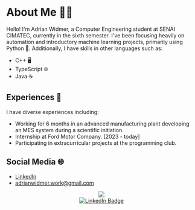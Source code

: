 

# About Me 👨‍💻

Hello! I'm Adrian Widmer, a Computer Engineering student at SENAI CIMATEC, currently in the sixth semester. I've been focusing heavily on automation and introductory machine learning projects, primarily using Python 🐍. Additionally, I have skills in other languages such as:
- C++ 🖥️
- TypeScript 🌐
- Java ☕

## Experiences 🚀

I have diverse experiences including:

- Working for 6 months in an advanced manufacturing plant developing an MES system during a scientific initiation.
- Internship at Ford Motor Company. [2023 - today]
- Participating in extracurricular projects at the programming club.

## Social Media 🌐

- [LinkedIn](https://www.linkedin.com/in/your_profile) 
- adrianwidmer.work@gmail.com

<div align="center">
     <img src="https://github-readme-stats.vercel.app/api/top-langs/?username=Awi-24"/>
</div>

</div>
<div id="badges" align="center">
  <a href="https://www.linkedin.com/in/adrian-widmer-0587a9230/">
    <img src="https://img.shields.io/badge/LinkedIn-blue?style=for-the-badge&logo=linkedin&logoColor=white" alt="LinkedIn Badge"/>
  </a>
 
</div>
